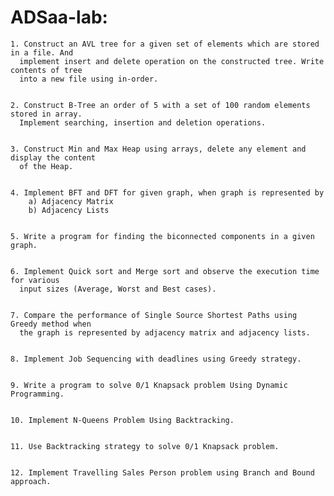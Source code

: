 # ADSaa-lab:

    1. Construct an AVL tree for a given set of elements which are stored in a file. And
      implement insert and delete operation on the constructed tree. Write contents of tree
      into a new file using in-order.
    
      
    2. Construct B-Tree an order of 5 with a set of 100 random elements stored in array.
      Implement searching, insertion and deletion operations.
    
      
    3. Construct Min and Max Heap using arrays, delete any element and display the content
      of the Heap.
    
      
    4. Implement BFT and DFT for given graph, when graph is represented by
        a) Adjacency Matrix
        b) Adjacency Lists
    
        
    5. Write a program for finding the biconnected components in a given graph.
    
    
    6. Implement Quick sort and Merge sort and observe the execution time for various
      input sizes (Average, Worst and Best cases).
    
    
    7. Compare the performance of Single Source Shortest Paths using Greedy method when
      the graph is represented by adjacency matrix and adjacency lists.
    
    
    8. Implement Job Sequencing with deadlines using Greedy strategy.
    
    
    9. Write a program to solve 0/1 Knapsack problem Using Dynamic Programming.
    
    
    10. Implement N-Queens Problem Using Backtracking.
    
    
    11. Use Backtracking strategy to solve 0/1 Knapsack problem.
    
    
    12. Implement Travelling Sales Person problem using Branch and Bound approach.
